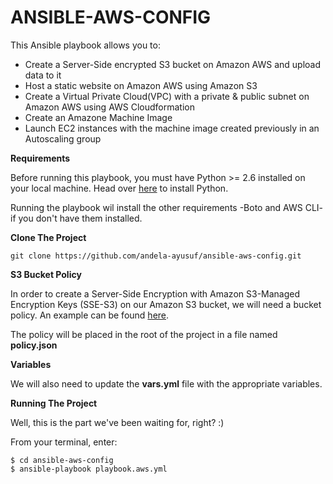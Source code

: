 # ANSIBLE-AWS-CONFIG
This Ansible playbook allows you to:
- Create a Server-Side encrypted S3 bucket on Amazon AWS and upload data to it
- Host a static website on Amazon AWS using Amazon S3
- Create a Virtual Private Cloud(VPC) with a private & public subnet on Amazon AWS using AWS Cloudformation
- Create an Amazone Machine Image
- Launch EC2 instances with the machine image created previously in an Autoscaling group

**Requirements**

Before running this playbook, you must have Python >= 2.6 installed on your local machine. Head over [here](http://docs.python-guide.org/en/latest/starting/install/osx/) to install Python.

Running the playbook wil install the other requirements -Boto and AWS CLI- if you don't have them installed.

**Clone The Project**
```
git clone https://github.com/andela-ayusuf/ansible-aws-config.git
```

**S3 Bucket Policy**

In order to create a Server-Side Encryption with Amazon S3-Managed Encryption Keys (SSE-S3) on our Amazon S3 bucket, we will need a bucket policy. An example can be found [here](http://docs.aws.amazon.com/AmazonS3/latest/dev/UsingServerSideEncryption.html).


The policy will be placed in the root of the project in a file named **policy.json**


**Variables**

We will also need to update the **vars.yml** file with the appropriate variables.

**Running The Project**

Well, this is the part we've been waiting for, right? :)

From your terminal, enter:

```
$ cd ansible-aws-config
$ ansible-playbook playbook.aws.yml
```